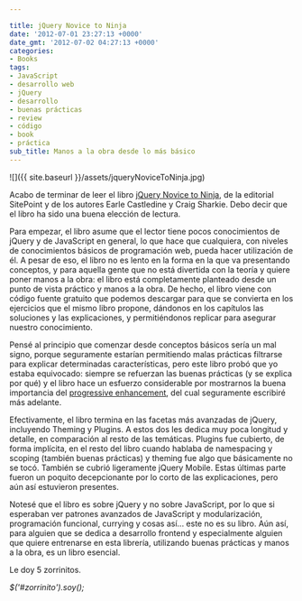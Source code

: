 ```yaml
---

title: jQuery Novice to Ninja
date: '2012-07-01 23:27:13 +0000'
date_gmt: '2012-07-02 04:27:13 +0000'
categories:
- Books
tags:
- JavaScript
- desarrollo web
- jQuery
- desarrollo
- buenas prácticas
- review
- código
- book
- práctica
sub_title: Manos a la obra desde lo más básico
---
```


![]({{ site.baseurl }}/assets/jqueryNoviceToNinja.jpg)

Acabo de terminar de leer el libro [jQuery Novice to Ninja](http://www.sitepoint.com/books/jquery1/), de la editorial SitePoint y de los autores Earle Castledine y Craig Sharkie. Debo decir que el libro ha sido una buena elección de lectura.

Para empezar, el libro asume que el lector tiene pocos conocimientos de jQuery y de JavaScript en general, lo que hace que cualquiera, con niveles de conocimientos básicos de programación web, pueda hacer utilización de él. A pesar de eso, el libro no es lento en la forma en la que va presentando conceptos, y para aquella gente que no está divertida con la teoría y quiere poner manos a la obra: el libro está completamente planteado desde un punto de vista práctico y manos a la obra. De hecho, el libro viene con código fuente gratuito que podemos descargar para que se convierta en los ejercicios que el mismo libro propone, dándonos en los capítulos las soluciones y las explicaciones, y permitiéndonos replicar para asegurar nuestro conocimiento.

Pensé al principio que comenzar desde conceptos básicos sería un mal signo, porque seguramente estarían permitiendo malas prácticas filtrarse para explicar determinadas características, pero este libro probó que yo estaba equivocado: siempre se refuerzan las buenas prácticas (y se explica por qué) y el libro hace un esfuerzo considerable por mostrarnos la buena importancia del <a title="Wikipedia" href="http://en.wikipedia.org/wiki/Progressive_enhancement">progressive enhancement</a>, del cual seguramente escribiré más adelante.

Efectivamente, el libro termina en las facetas más avanzadas de jQuery, incluyendo Theming y Plugins. A estos dos les dedica muy poca longitud y detalle, en comparación al resto de las temáticas. Plugins fue cubierto, de forma implícita, en el resto del libro cuando hablaba de namespacing y scoping (también buenas prácticas) y theming fue algo que básicamente no se tocó. También se cubrió ligeramente jQuery Mobile. Estas últimas parte fueron un poquito decepcionante por lo corto de las explicaciones, pero aún así estuvieron presentes.

Notesé que el libro es sobre jQuery y no sobre JavaScript, por lo que si esperaban ver patrones avanzados de JavaScript y modularización, programación funcional, currying y cosas así... este no es su libro. Aún así, para alguien que se dedica a desarrollo frontend y especialmente alguien que quiere entrenarse en esta librería, utilizando buenas prácticas y manos a la obra, es un libro esencial.

Le doy 5 zorrinitos.

_$('#zorrinito').soy();_
